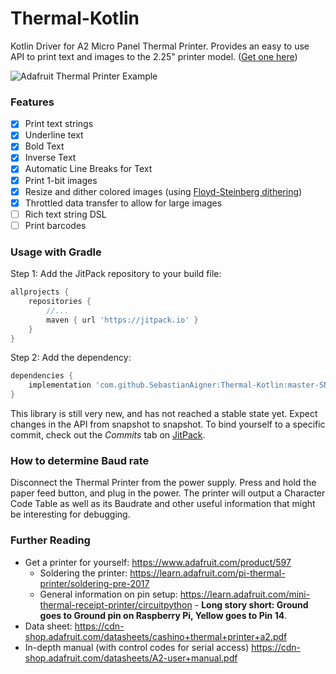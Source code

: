# Thermal-Kotlin
Kotlin Driver for A2 Micro Panel Thermal Printer. Provides an easy to use API to print text and images to the 2.25" printer model. ([Get one here](https://www.adafruit.com/product/597))

![Adafruit Thermal Printer Example](https://i.imgur.com/wsbG4BV.gif)

### Features

- [x] Print text strings
- [x] Underline text
- [x] Bold Text
- [x] Inverse Text
- [x] Automatic Line Breaks for Text
- [x] Print 1-bit images
- [x] Resize and dither colored images (using [Floyd-Steinberg dithering](https://en.wikipedia.org/wiki/Floyd%E2%80%93Steinberg_dithering))
- [x] Throttled data transfer to allow for large images
- [ ] Rich text string DSL
- [ ] Print barcodes

### Usage with Gradle

Step 1: Add the JitPack repository to your build file:

```groovy
allprojects {
	repositories {
		//...
		maven { url 'https://jitpack.io' }
	}
}
```

Step 2: Add the dependency:

```groovy
dependencies {
	implementation 'com.github.SebastianAigner:Thermal-Kotlin:master-SNAPSHOT'
}
```

This library is still very new, and has not reached a stable state yet. Expect changes in the API from snapshot to snapshot. To bind yourself to a specific commit, check out the _Commits_ tab on [JitPack](https://jitpack.io/#SebastianAigner/Thermal-Kotlin/).

### How to determine Baud rate

Disconnect the Thermal Printer from the power supply. Press and hold the paper feed button, and plug in the power. The printer will output a Character Code Table as well as its Baudrate and other useful information that might be interesting for debugging.

### Further Reading

- Get a printer for yourself: https://www.adafruit.com/product/597
  - Soldering the printer: https://learn.adafruit.com/pi-thermal-printer/soldering-pre-2017
  - General information on pin setup: https://learn.adafruit.com/mini-thermal-receipt-printer/circuitpython - **Long story short: Ground goes to Ground pin on Raspberry Pi, Yellow goes to Pin 14**.
- Data sheet: https://cdn-shop.adafruit.com/datasheets/cashino+thermal+printer+a2.pdf
- In-depth manual (with control codes for serial access) https://cdn-shop.adafruit.com/datasheets/A2-user+manual.pdf
